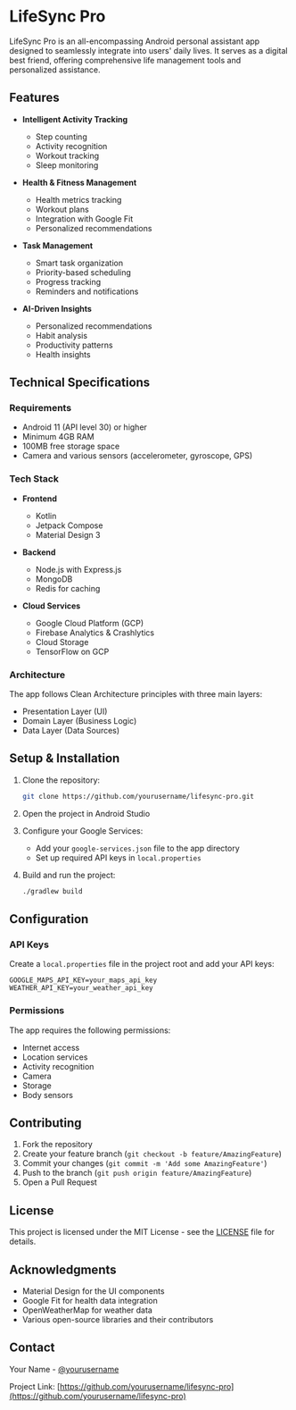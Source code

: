 # LifeSync Pro

LifeSync Pro is an all-encompassing Android personal assistant app designed to seamlessly integrate into users' daily lives. It serves as a digital best friend, offering comprehensive life management tools and personalized assistance.

## Features

- **Intelligent Activity Tracking**
  - Step counting
  - Activity recognition
  - Workout tracking
  - Sleep monitoring

- **Health & Fitness Management**
  - Health metrics tracking
  - Workout plans
  - Integration with Google Fit
  - Personalized recommendations

- **Task Management**
  - Smart task organization
  - Priority-based scheduling
  - Progress tracking
  - Reminders and notifications

- **AI-Driven Insights**
  - Personalized recommendations
  - Habit analysis
  - Productivity patterns
  - Health insights

## Technical Specifications

### Requirements

- Android 11 (API level 30) or higher
- Minimum 4GB RAM
- 100MB free storage space
- Camera and various sensors (accelerometer, gyroscope, GPS)

### Tech Stack

- **Frontend**
  - Kotlin
  - Jetpack Compose
  - Material Design 3

- **Backend**
  - Node.js with Express.js
  - MongoDB
  - Redis for caching

- **Cloud Services**
  - Google Cloud Platform (GCP)
  - Firebase Analytics & Crashlytics
  - Cloud Storage
  - TensorFlow on GCP

### Architecture

The app follows Clean Architecture principles with three main layers:
- Presentation Layer (UI)
- Domain Layer (Business Logic)
- Data Layer (Data Sources)

## Setup & Installation

1. Clone the repository:
   ```bash
   git clone https://github.com/yourusername/lifesync-pro.git
   ```

2. Open the project in Android Studio

3. Configure your Google Services:
   - Add your `google-services.json` file to the app directory
   - Set up required API keys in `local.properties`

4. Build and run the project:
   ```bash
   ./gradlew build
   ```

## Configuration

### API Keys
Create a `local.properties` file in the project root and add your API keys:
```properties
GOOGLE_MAPS_API_KEY=your_maps_api_key
WEATHER_API_KEY=your_weather_api_key
```

### Permissions
The app requires the following permissions:
- Internet access
- Location services
- Activity recognition
- Camera
- Storage
- Body sensors

## Contributing

1. Fork the repository
2. Create your feature branch (`git checkout -b feature/AmazingFeature`)
3. Commit your changes (`git commit -m 'Add some AmazingFeature'`)
4. Push to the branch (`git push origin feature/AmazingFeature`)
5. Open a Pull Request

## License

This project is licensed under the MIT License - see the [LICENSE](LICENSE) file for details.

## Acknowledgments

- Material Design for the UI components
- Google Fit for health data integration
- OpenWeatherMap for weather data
- Various open-source libraries and their contributors

## Contact

Your Name - [@yourusername](https://twitter.com/yourusername)

Project Link: [https://github.com/yourusername/lifesync-pro](https://github.com/yourusername/lifesync-pro) 